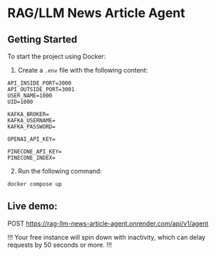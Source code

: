 # RAG/LLM News Article Agent

## Getting Started

To start the project using Docker:

1. Create a `.env` file with the following content:

```env
API_INSIDE_PORT=3000
API_OUTSIDE_PORT=3001
USER_NAME=1000
UID=1000

KAFKA_BROKER=
KAFKA_USERNAME=
KAFKA_PASSWORD=

OPENAI_API_KEY=

PINECONE_API_KEY=
PINECONE_INDEX=
```

2. Run the following command:

```sh
docker compose up
```

## Live demo:

POST https://rag-llm-news-article-agent.onrender.com/api/v1/agent

!!! Your free instance will spin down with inactivity, which can delay requests by 50 seconds or more. !!!
